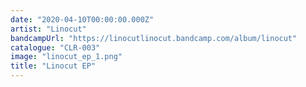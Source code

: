 ```yaml
---
date: "2020-04-10T00:00:00.000Z"
artist: "Linocut"
bandcampUrl: "https://linocutlinocut.bandcamp.com/album/linocut"
catalogue: "CLR-003"
image: "linocut_ep_1.png"
title: "Linocut EP"
---
```

